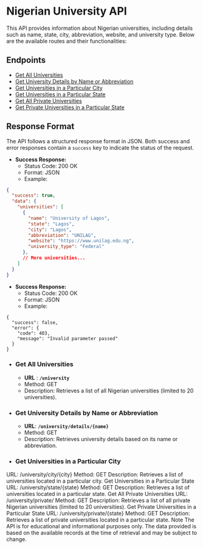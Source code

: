 # Nigerian University API

This API provides information about Nigerian universities, including details such as name, state, city, abbreviation, website, and university type. Below are the available routes and their functionalities:


## Endpoints

- [Get All Universities](#get-all-universities)
- [Get University Details by Name or Abbreviation](#get-university-details-by-name-or-abbreviation)
- [Get Universities in a Particular City](#get-universities-in-a-particular-city)
- [Get Universities in a Particular State](#get-universities-in-a-particular-state)
- [Get All Private Universities](#get-all-private-universities)
- [Get Private Universities in a Particular State](#get-private-universities-in-a-particular-state)

## Response Format

The API follows a structured response format in JSON. Both success and error responses contain a `success` key to indicate the status of the request.

- **Success Response:**
  - Status Code: 200 OK
  - Format: JSON
  - Example:

```json
{
  "success": true,
  "data": {
    "universities": [
      {
        "name": "University of Lagos",
        "state": "Lagos",
        "city": "Lagos",
        "abbreviation": "UNILAG",
        "website": "https://www.unilag.edu.ng",
        "university_type": "Federal"
      },
      // More universities...
    ]
  }
}
```



- **Success Response:**
  - Status Code: 200 OK
  - Format: JSON
  - Example:

``` 
{
  "success": false,
  "error": {
    "code": 403,
    "message": "Invalid parameter passed"
  }
}
```

- ### Get All Universities
    - **URL** : **`/university`**
    - Method: GET
    - Description: Retrieves a list of all Nigerian universities (limited to 20 universities).

- ### Get University Details by Name or Abbreviation
    - **URL**: **`/university/details/{name}`**
    - Method: GET
    - Description: Retrieves university details based on its name or abbreviation.

- ### Get Universities in a Particular City
URL: /university/city/{city}
Method: GET
Description: Retrieves a list of universities located in a particular city.
Get Universities in a Particular State
URL: /university/state/{state}
Method: GET
Description: Retrieves a list of universities located in a particular state.
Get All Private Universities
URL: /university/private/
Method: GET
Description: Retrieves a list of all private Nigerian universities (limited to 20 universities).
Get Private Universities in a Particular State
URL: /university/private/{state}
Method: GET
Description: Retrieves a list of private universities located in a particular state.
Note
The API is for educational and informational purposes only.
The data provided is based on the available records at the time of retrieval and may be subject to change.
